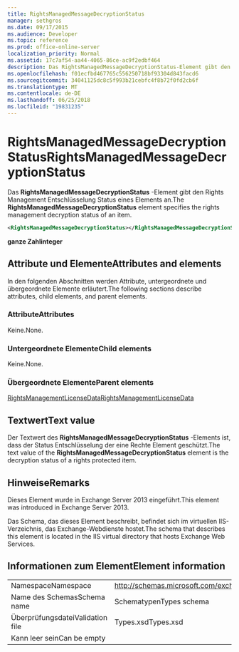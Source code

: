 ```yaml
---
title: RightsManagedMessageDecryptionStatus
manager: sethgros
ms.date: 09/17/2015
ms.audience: Developer
ms.topic: reference
ms.prod: office-online-server
localization_priority: Normal
ms.assetid: 17c7af54-aa44-4065-86ce-ac9f2edbf464
description: Das RightsManagedMessageDecryptionStatus-Element gibt den Rights Management Entschlüsselung Status eines Elements an.
ms.openlocfilehash: f01ecfbd467765c556250718bf93304d843facd6
ms.sourcegitcommit: 34041125dc8c5f993b21cebfc4f8b72f0fd2cb6f
ms.translationtype: MT
ms.contentlocale: de-DE
ms.lasthandoff: 06/25/2018
ms.locfileid: "19831235"
---
```

# <a name="rightsmanagedmessagedecryptionstatus"></a><span data-ttu-id="1615d-103">RightsManagedMessageDecryptionStatus</span><span class="sxs-lookup"><span data-stu-id="1615d-103">RightsManagedMessageDecryptionStatus</span></span>

<span data-ttu-id="1615d-104">Das **RightsManagedMessageDecryptionStatus** -Element gibt den Rights Management Entschlüsselung Status eines Elements an.</span><span class="sxs-lookup"><span data-stu-id="1615d-104">The **RightsManagedMessageDecryptionStatus** element specifies the rights management decryption status of an item.</span></span> 
  
```XML
<RightsManagedMessageDecryptionStatus></RightsManagedMessageDecryptionStatus>
```

 <span data-ttu-id="1615d-105">**ganze Zahl**</span><span class="sxs-lookup"><span data-stu-id="1615d-105">**integer**</span></span>
## <a name="attributes-and-elements"></a><span data-ttu-id="1615d-106">Attribute und Elemente</span><span class="sxs-lookup"><span data-stu-id="1615d-106">Attributes and elements</span></span>

<span data-ttu-id="1615d-107">In den folgenden Abschnitten werden Attribute, untergeordnete und übergeordnete Elemente erläutert.</span><span class="sxs-lookup"><span data-stu-id="1615d-107">The following sections describe attributes, child elements, and parent elements.</span></span>
  
### <a name="attributes"></a><span data-ttu-id="1615d-108">Attribute</span><span class="sxs-lookup"><span data-stu-id="1615d-108">Attributes</span></span>

<span data-ttu-id="1615d-109">Keine.</span><span class="sxs-lookup"><span data-stu-id="1615d-109">None.</span></span>
  
### <a name="child-elements"></a><span data-ttu-id="1615d-110">Untergeordnete Elemente</span><span class="sxs-lookup"><span data-stu-id="1615d-110">Child elements</span></span>

<span data-ttu-id="1615d-111">Keine.</span><span class="sxs-lookup"><span data-stu-id="1615d-111">None.</span></span>
  
### <a name="parent-elements"></a><span data-ttu-id="1615d-112">Übergeordnete Elemente</span><span class="sxs-lookup"><span data-stu-id="1615d-112">Parent elements</span></span>

[<span data-ttu-id="1615d-113">RightsManagementLicenseData</span><span class="sxs-lookup"><span data-stu-id="1615d-113">RightsManagementLicenseData</span></span>](rightsmanagementlicensedata.md)
  
## <a name="text-value"></a><span data-ttu-id="1615d-114">Textwert</span><span class="sxs-lookup"><span data-stu-id="1615d-114">Text value</span></span>

<span data-ttu-id="1615d-115">Der Textwert des **RightsManagedMessageDecryptionStatus** -Elements ist, dass der Status Entschlüsselung der eine Rechte Element geschützt.</span><span class="sxs-lookup"><span data-stu-id="1615d-115">The text value of the **RightsManagedMessageDecryptionStatus** element is the decryption status of a rights protected item.</span></span> 
  
## <a name="remarks"></a><span data-ttu-id="1615d-116">Hinweise</span><span class="sxs-lookup"><span data-stu-id="1615d-116">Remarks</span></span>

<span data-ttu-id="1615d-117">Dieses Element wurde in Exchange Server 2013 eingeführt.</span><span class="sxs-lookup"><span data-stu-id="1615d-117">This element was introduced in Exchange Server 2013.</span></span>
  
<span data-ttu-id="1615d-118">Das Schema, das dieses Element beschreibt, befindet sich im virtuellen IIS-Verzeichnis, das Exchange-Webdienste hostet.</span><span class="sxs-lookup"><span data-stu-id="1615d-118">The schema that describes this element is located in the IIS virtual directory that hosts Exchange Web Services.</span></span>
  
## <a name="element-information"></a><span data-ttu-id="1615d-119">Informationen zum Element</span><span class="sxs-lookup"><span data-stu-id="1615d-119">Element information</span></span>

|||
|:-----|:-----|
|<span data-ttu-id="1615d-120">Namespace</span><span class="sxs-lookup"><span data-stu-id="1615d-120">Namespace</span></span>  <br/> |http://schemas.microsoft.com/exchange/services/2006/types  <br/> |
|<span data-ttu-id="1615d-121">Name des Schemas</span><span class="sxs-lookup"><span data-stu-id="1615d-121">Schema name</span></span>  <br/> |<span data-ttu-id="1615d-122">Schematypen</span><span class="sxs-lookup"><span data-stu-id="1615d-122">Types schema</span></span>  <br/> |
|<span data-ttu-id="1615d-123">Überprüfungsdatei</span><span class="sxs-lookup"><span data-stu-id="1615d-123">Validation file</span></span>  <br/> |<span data-ttu-id="1615d-124">Types.xsd</span><span class="sxs-lookup"><span data-stu-id="1615d-124">Types.xsd</span></span>  <br/> |
|<span data-ttu-id="1615d-125">Kann leer sein</span><span class="sxs-lookup"><span data-stu-id="1615d-125">Can be empty</span></span>  <br/> ||
   

